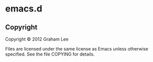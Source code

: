 # emacs.d

## Copyright

Copyright © 2012 Graham Lee

Files are licensed under the same license as Emacs unless otherwise
specified. See the file COPYING for details.